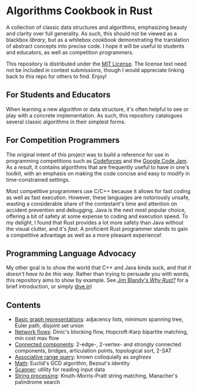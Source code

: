# Algorithms Cookbook in Rust

A collection of classic data structures and algorithms, emphasizing beauty and clarity over full generality. As such, this should not be viewed as a blackbox *library*, but as a whitebox *cookbook* demonstrating the translation of abstract concepts into precise code. I hope it will be useful to students and educators, as well as competition programmers.

This repository is distributed under the [MIT License](LICENSE). The license text need not be included in contest submissions, though I would appreciate linking back to this repo for others to find. Enjoy!

## For Students and Educators

When learning a new algorithm or data structure, it's often helpful to see or play with a concrete implementation. As such, this repository catalogues several classic algorithms in their simplest forms.

## For Competition Programmers

The original intent of this project was to build a reference for use in programming competitions such as [Codeforces](http://codeforces.com) and the [Google Code Jam](https://code.google.com/codejam). As a result, it contains algorithms that are frequently useful to have in one's toolkit, with an emphasis on making the code concise and easy to modify in time-constrained settings.

Most competitive programmers use C/C++ because it allows for fast coding as well as fast execution. However, these languages are notoriously unsafe, wasting a considerable share of the contestant's time and attention on accident prevention and debugging. Java is the next most popular choice, offering a bit of safety at some expense to coding and execution speed. To my delight, I found that Rust provides a lot more safety than Java without the visual clutter, and it's *fast*. A proficient Rust programmer stands to gain a competitive advantage as well as a more pleasant experience!

## Programming Language Advocacy

My other goal is to show the world that C++ and Java kinda suck, and that *it doesn't have to be this way*. Rather than trying to persuade you with words, this repository aims to show by example. See [Jim Blandy's *Why Rust?*](http://www.oreilly.com/programming/free/files/why-rust.pdf) for a brief introduction, or simply [dive in](https://www.rust-lang.org)!

## Contents

- [Basic graph representations](src/graph/mod.rs): adjacency lists, minimum spanning tree, Euler path, disjoint set union 
- [Network flows](src/graph/flow.rs): Dinic's blocking flow, Hopcroft-Karp bipartite matching, min cost max flow
- [Connected components](src/graph/connectivity.rs): 2-edge-, 2-vertex- and strongly connected components, bridges, articulation points, topological sort, 2-SAT
- [Associative range query](src/arq_tree.rs): known colloquially as *segtrees*
- [Math](src/math.rs): Euclid's GCD algorithm, Bezout's identity
- [Scanner](src/scanner.rs): utility for reading input data
- [String processing](src/string_proc.rs): Knuth-Morris-Pratt string matching, Manacher's palindrome search
